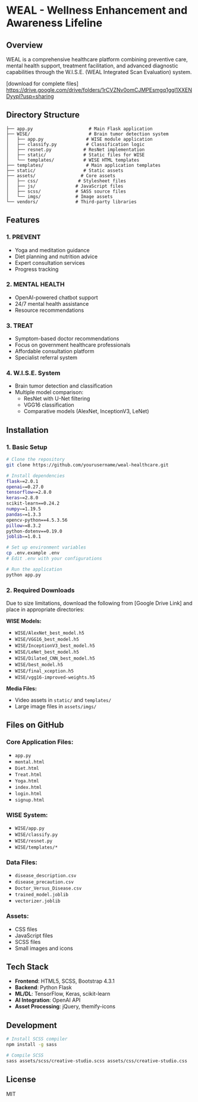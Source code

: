 # WEAL - Wellness Enhancement and Awareness Lifeline

## Overview
WEAL is a comprehensive healthcare platform combining preventive care, mental health support, treatment facilitation, and advanced diagnostic capabilities through the W.I.S.E. (WEAL Integrated Scan Evaluation) system.

[download for complete files] 
https://drive.google.com/drive/folders/1rCVZNv0omCJMPEsmgq1ggl1XXENDyypI?usp=sharing 

## Directory Structure
```
├── app.py                     # Main Flask application
├── WISE/                      # Brain tumor detection system
│   ├── app.py                # WISE module application
│   ├── classify.py           # Classification logic
│   ├── resnet.py            # ResNet implementation
│   ├── static/              # Static files for WISE
│   └── templates/           # WISE HTML templates
├── templates/                # Main application templates
├── static/                  # Static assets
├── assets/                 # Core assets
│   ├── css/               # Stylesheet files
│   ├── js/               # JavaScript files
│   ├── scss/             # SASS source files
│   └── imgs/             # Image assets
└── vendors/              # Third-party libraries
```

## Features

### 1. PREVENT
- Yoga and meditation guidance
- Diet planning and nutrition advice
- Expert consultation services
- Progress tracking

### 2. MENTAL HEALTH
- OpenAI-powered chatbot support
- 24/7 mental health assistance
- Resource recommendations

### 3. TREAT
- Symptom-based doctor recommendations
- Focus on government healthcare professionals
- Affordable consultation platform
- Specialist referral system

### 4. W.I.S.E. System
- Brain tumor detection and classification
- Multiple model comparison:
  - ResNet with U-Net filtering
  - VGG16 classification
  - Comparative models (AlexNet, InceptionV3, LeNet)

## Installation

### 1. Basic Setup
```bash
# Clone the repository
git clone https://github.com/yourusername/weal-healthcare.git

# Install dependencies
flask==2.0.1
openai==0.27.0
tensorflow==2.8.0
keras==2.8.0
scikit-learn==0.24.2
numpy==1.19.5
pandas==1.3.3
opencv-python==4.5.3.56
pillow==8.3.2
python-dotenv==0.19.0
joblib==1.0.1

# Set up environment variables
cp .env.example .env
# Edit .env with your configurations

# Run the application
python app.py
```

### 2. Required Downloads
Due to size limitations, download the following from [Google Drive Link] and place in appropriate directories:

**WISE Models:**
- `WISE/AlexNet_best_model.h5`
- `WISE/VGG16_best_model.h5`
- `WISE/InceptionV3_best_model.h5`
- `WISE/LeNet_best_model.h5`
- `WISE/Dilated_CNN_best_model.h5`
- `WISE/best_model.h5`
- `WISE/final_xception.h5`
- `WISE/vgg16-improved-weights.h5`

**Media Files:**
- Video assets in `static/` and `templates/`
- Large image files in `assets/imgs/`

## Files on GitHub
### Core Application Files:
- `app.py`
- `mental.html`
- `Diet.html`
- `Treat.html`
- `Yoga.html`
- `index.html`
- `login.html`
- `signup.html`

### WISE System:
- `WISE/app.py`
- `WISE/classify.py`
- `WISE/resnet.py`
- `WISE/templates/*`

### Data Files:
- `disease_description.csv`
- `disease_precaution.csv`
- `Doctor_Versus_Disease.csv`
- `trained_model.joblib`
- `vectorizer.joblib`

### Assets:
- CSS files
- JavaScript files
- SCSS files
- Small images and icons

## Tech Stack
- **Frontend**: HTML5, SCSS, Bootstrap 4.3.1
- **Backend**: Python Flask
- **ML/DL**: TensorFlow, Keras, scikit-learn
- **AI Integration**: OpenAI API
- **Asset Processing**: jQuery, themify-icons

## Development
```bash
# Install SCSS compiler
npm install -g sass

# Compile SCSS
sass assets/scss/creative-studio.scss assets/css/creative-studio.css
```

## License
MIT
